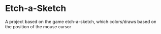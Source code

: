 # Etch-a-Sketch
A project based on the game etch-a-sketch, which colors/draws based on the position of the mouse cursor

